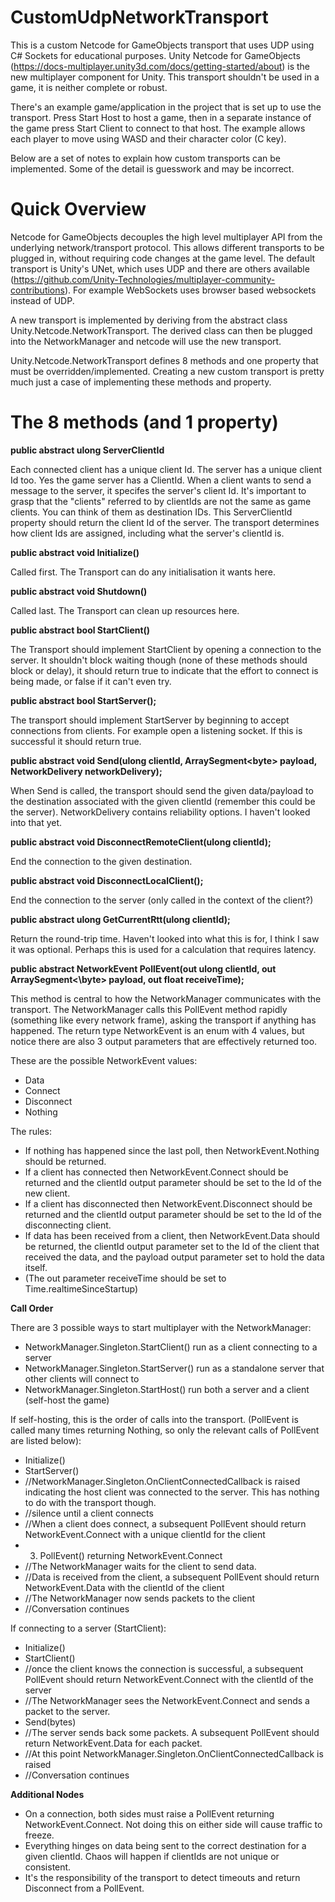 # CustomUdpNetworkTransport

This is a custom Netcode for GameObjects transport that uses UDP using C# Sockets for educational purposes. Unity Netcode for GameObjects (https://docs-multiplayer.unity3d.com/docs/getting-started/about) is the new multiplayer component for Unity. This transport shouldn't be used in a game, it is neither complete or robust.

There's an example game/application in the project that is set up to use the transport. Press Start Host to host a game, then in a separate instance of the game press Start Client to connect to that host. The example allows each player to move using WASD and their character color (C key).

Below are a set of notes to explain how custom transports can be implemented. Some of the detail is guesswork and may be incorrect.

# Quick Overview

Netcode for GameObjects decouples the high level multiplayer API from the underlying network/transport protocol. This allows different transports to be plugged in, without requiring code changes at the game level. The default transport is Unity's UNet, which uses UDP and there are others available (https://github.com/Unity-Technologies/multiplayer-community-contributions). For example WebSockets uses browser based websockets instead of UDP.

A new transport is implemented by deriving from the abstract class Unity.Netcode.NetworkTransport. The derived class can then be plugged into the NetworkManager and netcode will use the new transport.

Unity.Netcode.NetworkTransport defines 8 methods and one property that must be overridden/implemented. Creating a new custom transport is pretty much just a case of implementing these methods and property.

# The 8 methods (and 1 property)

**public abstract ulong ServerClientId**

Each connected client has a unique client Id. The server has a unique client Id too. Yes the game server has a ClientId. When a client wants to send a message to the server, it specifes the server's client Id. It's important to grasp that the "clients" referred to by clientIds are not the same as game clients. You can think of them as destination IDs. This ServerClientId property should return the client Id of the server. The transport determines how client Ids are assigned, including what the server's clientId is.

**public abstract void Initialize()**

Called first. The Transport can do any initialisation it wants here.

**public abstract void Shutdown()**

Called last. The Transport can clean up resources here.

**public abstract bool StartClient()**

The Transport should implement StartClient by opening a connection to the server. It shouldn't block waiting though (none of these methods should block or delay), it should return true to indicate that the effort to connect is being made, or false if it can't even try.

**public abstract bool StartServer();**

The transport should implement StartServer by beginning to accept connections from clients. For example open a listening socket. If this is successful it should return true.

**public abstract void Send(ulong clientId, ArraySegment\<byte\> payload, NetworkDelivery networkDelivery);**
  
When Send is called, the transport should send the given data/payload to the destination associated with the given clientId (remember this could be the server). NetworkDelivery contains reliability options. I haven't looked into that yet.

**public abstract void DisconnectRemoteClient(ulong clientId);**

End the connection to the given destination.
  
**public abstract void DisconnectLocalClient();**

End the connection to the server (only called in the context of the client?)
  
**public abstract ulong GetCurrentRtt(ulong clientId);**

Return the round-trip time. Haven't looked into what this is for, I think I saw it was optional. Perhaps this is used for a calculation that requires latency.
  
**public abstract NetworkEvent PollEvent(out ulong clientId, out ArraySegment<\byte> payload, out float receiveTime);**
  
This method is central to how the NetworkManager communicates with the transport. The NetworkManager calls this PollEvent method rapidly (something like every network frame), asking the transport if anything has happened. The return type NetworkEvent is an enum with 4 values, but notice there are also 3 output parameters that are effectively returned too.
  
These are the possible NetworkEvent values:
* Data
* Connect
* Disconnect
* Nothing

The rules:
* If nothing has happened since the last poll, then NetworkEvent.Nothing should be returned.
* If a client has connected then NetworkEvent.Connect should be returned and the clientId output parameter should be set to the Id of the new client.
* If a client has disconnected then NetworkEvent.Disconnect should be returned and the clientId output parameter should be set to the Id of the disconnecting client.
* If data has been received from a client, then NetworkEvent.Data should be returned, the clientId output parameter set to the Id of the client that received the data, and the payload output parameter set to hold the data itself.
* (The out parameter receiveTime should be set to Time.realtimeSinceStartup)
  
**Call Order**
  
There are 3 possible ways to start multiplayer with the NetworkManager:
* NetworkManager.Singleton.StartClient()   run as a client connecting to a server
* NetworkManager.Singleton.StartServer()   run as a standalone server that other clients will connect to
* NetworkManager.Singleton.StartHost()     run both a server and a client (self-host the game)  

If self-hosting, this is the order of calls into the transport. (PollEvent is called many times returning Nothing, so only the relevant calls of PollEvent are listed below):  

* Initialize()
* StartServer()
* //NetworkManager.Singleton.OnClientConnectedCallback is raised indicating the host client was connected to the server. This has nothing to do with the transport though.
* //silence until a client connects
* //When a client does connect, a subsequent PollEvent should return NetworkEvent.Connect with a unique clientId for the client
* 3. PollEvent() returning NetworkEvent.Connect
* //The NetworkManager waits for the client to send data.
* //Data is received from the client, a subsequent PollEvent should return NetworkEvent.Data with the clientId of the client
* //The NetworkManager now sends packets to the client
* //Conversation continues
  
If connecting to a server (StartClient):

* Initialize()
* StartClient()
* //once the client knows the connection is successful, a subsequent PollEvent should return NetworkEvent.Connect with the clientId of the server
* //The NetworkManager sees the NetworkEvent.Connect and sends a packet to the server.
* Send(bytes)
* //The server sends back some packets. A subsequent PollEvent should return NetworkEvent.Data for each packet. 
* //At this point NetworkManager.Singleton.OnClientConnectedCallback is raised
* //Conversation continues

**Additional Nodes**

* On a connection, both sides must raise a PollEvent returning NetworkEvent.Connect. Not doing this on either side will cause traffic to freeze.
* Everything hinges on data being sent to the correct destination for a given clientId. Chaos will happen if clientIds are not unique or consistent.
* It's the responsibility of the transport to detect timeouts and return Disconnect from a PollEvent.

  
  

